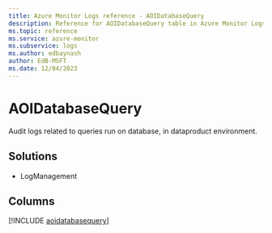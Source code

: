 ```yaml
---
title: Azure Monitor Logs reference - AOIDatabaseQuery
description: Reference for AOIDatabaseQuery table in Azure Monitor Logs.
ms.topic: reference
ms.service: azure-monitor
ms.subservice: logs
ms.author: edbaynash
author: EdB-MSFT
ms.date: 12/04/2023
---
```


# AOIDatabaseQuery

Audit logs related to queries run on database, in dataproduct environment.

## Solutions

- LogManagement

            


## Columns
  
[!INCLUDE [aoidatabasequery](../includes/aoidatabasequery-include.md)]
